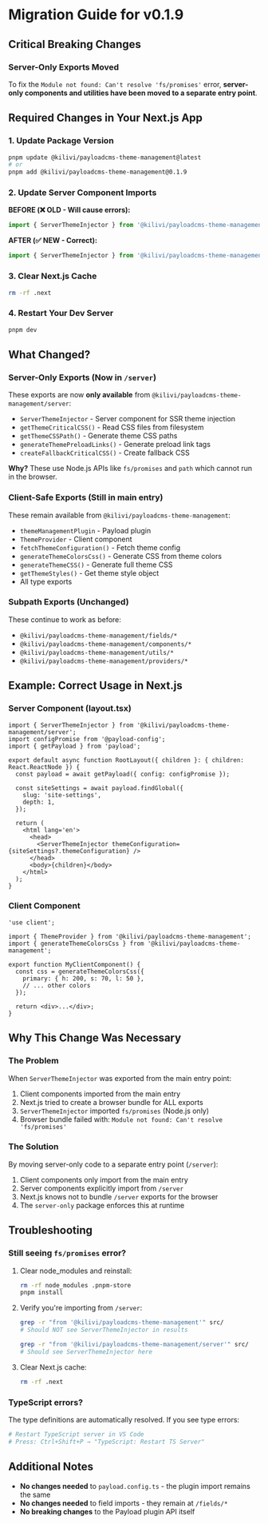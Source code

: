 # Migration Guide for v0.1.9

## Critical Breaking Changes

### Server-Only Exports Moved

To fix the `Module not found: Can't resolve 'fs/promises'` error, **server-only components and utilities have been moved to a separate entry point**.

## Required Changes in Your Next.js App

### 1. Update Package Version

```bash
pnpm update @kilivi/payloadcms-theme-management@latest
# or
pnpm add @kilivi/payloadcms-theme-management@0.1.9
```

### 2. Update Server Component Imports

**BEFORE (❌ OLD - Will cause errors):**

```typescript
import { ServerThemeInjector } from '@kilivi/payloadcms-theme-management';
```

**AFTER (✅ NEW - Correct):**

```typescript
import { ServerThemeInjector } from '@kilivi/payloadcms-theme-management/server';
```

### 3. Clear Next.js Cache

```bash
rm -rf .next
```

### 4. Restart Your Dev Server

```bash
pnpm dev
```

## What Changed?

### Server-Only Exports (Now in `/server`)

These exports are now **only available** from `@kilivi/payloadcms-theme-management/server`:

- `ServerThemeInjector` - Server component for SSR theme injection
- `getThemeCriticalCSS()` - Read CSS files from filesystem
- `getThemeCSSPath()` - Generate theme CSS paths
- `generateThemePreloadLinks()` - Generate preload link tags
- `createFallbackCriticalCSS()` - Create fallback CSS

**Why?** These use Node.js APIs like `fs/promises` and `path` which cannot run in the browser.

### Client-Safe Exports (Still in main entry)

These remain available from `@kilivi/payloadcms-theme-management`:

- `themeManagementPlugin` - Payload plugin
- `ThemeProvider` - Client component
- `fetchThemeConfiguration()` - Fetch theme config
- `generateThemeColorsCss()` - Generate CSS from theme colors
- `generateThemeCSS()` - Generate full theme CSS
- `getThemeStyles()` - Get theme style object
- All type exports

### Subpath Exports (Unchanged)

These continue to work as before:

- `@kilivi/payloadcms-theme-management/fields/*`
- `@kilivi/payloadcms-theme-management/components/*`
- `@kilivi/payloadcms-theme-management/utils/*`
- `@kilivi/payloadcms-theme-management/providers/*`

## Example: Correct Usage in Next.js

### Server Component (layout.tsx)

```tsx
import { ServerThemeInjector } from '@kilivi/payloadcms-theme-management/server';
import configPromise from '@payload-config';
import { getPayload } from 'payload';

export default async function RootLayout({ children }: { children: React.ReactNode }) {
  const payload = await getPayload({ config: configPromise });

  const siteSettings = await payload.findGlobal({
    slug: 'site-settings',
    depth: 1,
  });

  return (
    <html lang='en'>
      <head>
        <ServerThemeInjector themeConfiguration={siteSettings?.themeConfiguration} />
      </head>
      <body>{children}</body>
    </html>
  );
}
```

### Client Component

```tsx
'use client';

import { ThemeProvider } from '@kilivi/payloadcms-theme-management';
import { generateThemeColorsCss } from '@kilivi/payloadcms-theme-management';

export function MyClientComponent() {
  const css = generateThemeColorsCss({
    primary: { h: 200, s: 70, l: 50 },
    // ... other colors
  });

  return <div>...</div>;
}
```

## Why This Change Was Necessary

### The Problem

When `ServerThemeInjector` was exported from the main entry point:

1. Client components imported from the main entry
2. Next.js tried to create a browser bundle for ALL exports
3. `ServerThemeInjector` imported `fs/promises` (Node.js only)
4. Browser bundle failed with: `Module not found: Can't resolve 'fs/promises'`

### The Solution

By moving server-only code to a separate entry point (`/server`):

1. Client components only import from the main entry
2. Server components explicitly import from `/server`
3. Next.js knows not to bundle `/server` exports for the browser
4. The `server-only` package enforces this at runtime

## Troubleshooting

### Still seeing `fs/promises` error?

1. Clear node_modules and reinstall:

   ```bash
   rm -rf node_modules .pnpm-store
   pnpm install
   ```

2. Verify you're importing from `/server`:

   ```bash
   grep -r "from '@kilivi/payloadcms-theme-management'" src/
   # Should NOT see ServerThemeInjector in results

   grep -r "from '@kilivi/payloadcms-theme-management/server'" src/
   # Should see ServerThemeInjector here
   ```

3. Clear Next.js cache:
   ```bash
   rm -rf .next
   ```

### TypeScript errors?

The type definitions are automatically resolved. If you see type errors:

```bash
# Restart TypeScript server in VS Code
# Press: Ctrl+Shift+P → "TypeScript: Restart TS Server"
```

## Additional Notes

- **No changes needed** to `payload.config.ts` - the plugin import remains the same
- **No changes needed** to field imports - they remain at `/fields/*`
- **No breaking changes** to the Payload plugin API itself

